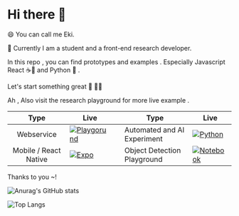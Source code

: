 # Hi there 👋

😄 You can call me Eki.

📝 Currently I am a student and a front-end research developer.

In this repo , you can find prototypes and examples . Especially Javascript React ☕📜 and Python 🐍 . 

Let's start something great 🙌 🎉🎉


Ah , Also visit the research playground for more live example .  

| Type  | Live  |  | Type  | Live  |
|:-:|---|---|---|---|
|Webservice   | [![Playgorund](https://img.shields.io/badge/Codesandbox-040404?style=for-the-badge&logo=codesandbox&logoColor=DBDBDB)](https://codesandbox.io/u/ekikz1997)  | |  Automated and AI Experiment  |  [![Python](https://img.shields.io/badge/python-3670A0?style=for-the-badge&logo=python&logoColor=ffffff)](https://github.com/RFebrians/experimental-python-automation-and-ai)  |
| Mobile / React Native  | [![Expo](https://img.shields.io/badge/expo-1C1E24?style=for-the-badge&logo=expo&logoColor=#D04A37)](https://expo.dev/@zegveld?tab=snacks) |  |  Object Detection Playground | [![Notebook](https://img.shields.io/badge/jupyter-%23FA0F00.svg?style=for-the-badge&logo=jupyter&logoColor=white)](https://github.com/RFebrians/object-detection-playground)  | 




Thanks to you ~!


![Anurag's GitHub stats](https://github-readme-stats.vercel.app/api?username=RFebrians&count_private=true&show_icons=true&theme=tokyonight)

![Top Langs](https://github-readme-stats.vercel.app/api/top-langs/?username=RFebrians&layout=compact&bg_color=DEG,0F2027,203A43,2C5364&title_color=E9CEDF&text_color=E9CEDF)



<!--
**RFebrians/RFebrians** is a ✨ _special_ ✨ repository because its `README.md` (this file) appears on your GitHub profile.

Here are some ideas to get you started:

- 🔭 I’m currently working on ...
- 🌱 I’m currently learning ...
- 👯 I’m looking to collaborate on ...
- 🤔 I’m looking for help with ...
- 💬 Ask me about ...
- 📫 How to reach me: ...
- 😄 Pronouns: ...
- ⚡ Fun fact: ...
-->
